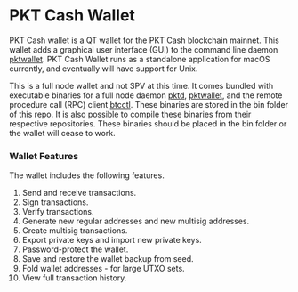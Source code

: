 # PKT Cash Wallet
PKT Cash wallet is a QT wallet for the PKT Cash blockchain mainnet. This wallet adds a graphical user interface (GUI) to the command line daemon [pktwallet](https://github.com/pkt-cash/pktd/tree/master/pktwallet). PKT Cash Wallet runs as a standalone application for macOS currently, and eventually will have support for Unix. 

This is a full node wallet and not SPV at this time. It comes bundled with executable binaries for a full node daemon [pktd](https://github.com/pkt-cash/pktd), [pktwallet](https://github.com/pkt-cash/pktd/tree/master/pktwallet), and the remote procedure call (RPC) client [btcctl](https://github.com/pkt-cash/pktd/tree/master/cmd/btcctl). These binaries are stored in the bin folder of this repo. It is also possible to compile these binaries from their respective repositories. These binaries should be placed in the bin folder or the wallet will cease to work.     

### Wallet Features
The wallet includes the following features. 

1. Send and receive transactions.
2. Sign transactions.
3. Verify transactions.
4. Generate new regular addresses and new multisig addresses.
5. Create multisig transactions.
6. Export private keys and import new private keys.
7. Password-protect the wallet.
8. Save and restore the wallet backup from seed.
9. Fold wallet addresses - for large UTXO sets.
10. View full transaction history.

